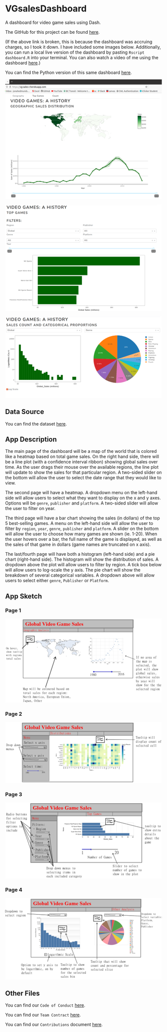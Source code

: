 # VGsalesDashboard
A dashboard for video game sales using Dash.

The GitHub for this project can be found [here](https://github.com/jonahedmundson/VGsalesDashboard_R).

<!-- ~You can find the deployed app [here](https://vg-sales-r.herokuapp.com/).~ -->

(If the above link is broken, this is because the dashboard was accruing charges, so I took it down. I have included some images below. Additionally, you can run a local live version of the dashboard by pasting `Rscript dashboard.R` into your terminal. You can also watch a video of me using the dashboard [here](https://www.youtube.com/watch?v=Xjt4mht_LyI).)

You can find the Python version of this same dashboard [here](https://github.com/a-foote/VGsalesDashboard).


![deployed dashboard 1](./app_sketch/dashboard_live.png)

![deployed dashboard 2](./app_sketch/dashboard_live2.png)

![deployed dashboard 3](./app_sketch/dashboard_live3.png)




## Data Source

You can find the dataset [here](https://www.kaggle.com/datasets/thedevastator/global-video-game-sales).


## App Description

The main page of the dashboard will be a map of the world that is colored like a heatmap based on total game sales. On the right hand side, there will be a line plot (with a confidence interval ribbon) showing global sales over time. As the user drags their mouse over the available regions, the line plot will update to show the sales for that particular region. A two-sided slider on the bottom will allow the user to select the date range that they would like to view.

The second page will have a heatmap. A dropdown menu on the left-hand side will allow users to select what they want to display on the x and y axes. Options will be `genre`, `publisher` and `platform`. A two-sided slider will allow the user to filter on year.

The third page will have a bar chart showing the sales (in dollars) of the top 5 best-selling games. A menu on the left-hand side will allow the user to filter by `region`, `year`, `genre`, `publisher` and `platform`. A slider on the bottom will allow the user to choose how many games are shown (ie. 1-20). When the user hovers over a bar, the full name of the game is displayed, as well as the sales of that game in dollars (game names are truncated on x axis).

The last/fourth page will have both a histogram (left-hand side) and a pie chart (right-hand side). The histogram will show the distribution of sales. A dropdown above the plot will allow users to filter by region. A tick box below will allow users to log-scale the y axis. The pie chart will show the breakdown of several categorical variables. A dropdown above will allow users to select either `genre`, `Publisher` or `Platform`.



## App Sketch

### Page 1

![Video Game Sales Dashboard, Page 1](./app_sketch/page1.png)


### Page 2

![Video Game Sales Dashboard, Page 2](./app_sketch/page2.png)



### Page 3

![Video Game Sales Dashboard, Page 3](./app_sketch/page3.png)



### Page 4

![Video Game Sales Dashboard, Page 4](./app_sketch/page4.png)




## Other Files

You can find our `Code of Conduct` [here](./doc/project_guidelines/CODE_OF_CONDUCT.md).

You can find our `Team Contract` [here](./doc/project_guidelines/team-contract.md).

You can find our `Contributions` document [here](./doc/project_guidelines/CONTRIBUTING.md).
